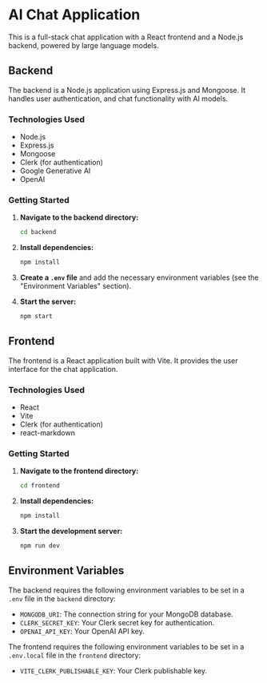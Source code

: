 # AI Chat Application

This is a full-stack chat application with a React frontend and a Node.js backend, powered by large language models.

## Backend

The backend is a Node.js application using Express.js and Mongoose. It handles user authentication, and chat functionality with AI models.

### Technologies Used

- Node.js
- Express.js
- Mongoose
- Clerk (for authentication)
- Google Generative AI
- OpenAI

### Getting Started

1. **Navigate to the backend directory:**
   ```bash
   cd backend
   ```

2. **Install dependencies:**
   ```bash
   npm install
   ```

3. **Create a `.env` file** and add the necessary environment variables (see the "Environment Variables" section).

4. **Start the server:**
   ```bash
   npm start
   ```

## Frontend

The frontend is a React application built with Vite. It provides the user interface for the chat application.

### Technologies Used

- React
- Vite
- Clerk (for authentication)
- react-markdown

### Getting Started

1. **Navigate to the frontend directory:**
   ```bash
   cd frontend
   ```

2. **Install dependencies:**
   ```bash
   npm install
   ```

3. **Start the development server:**
   ```bash
   npm run dev
   ```

## Environment Variables

The backend requires the following environment variables to be set in a `.env` file in the `backend` directory:

- `MONGODB_URI`: The connection string for your MongoDB database.
- `CLERK_SECRET_KEY`: Your Clerk secret key for authentication.
- `OPENAI_API_KEY`: Your OpenAI API key.

The frontend requires the following environment variables to be set in a `.env.local` file in the `frontend` directory:

- `VITE_CLERK_PUBLISHABLE_KEY`: Your Clerk publishable key.
